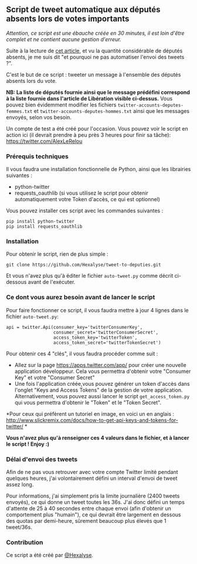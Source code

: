 ## Script de tweet automatique aux députés absents lors de votes importants

*Attention, ce script est une ébauche créée en 30 minutes, il est loin d'être complet et ne contient aucune gestion d'erreur.*

Suite à la lecture de [cet article](http://www.liberation.fr/france/2016/02/09/etat-d-urgence-demandez-a-votre-depute-pourquoi-il-n-a-pas-vote-lundi_1432146), et vu la quantité considérable de députés absents, je me suis dit "et pourquoi ne pas automatiser l'envoi des tweets ?".

C'est le but de ce script : tweeter un message à l'ensemble des députés absents lors du vote.

**NB: La liste de députés fournie ainsi que le message prédéfini correspond à la liste fournie dans l'article de Libération visible ci-dessus.** Vous pouvez bien évidemment modifier les fichiers `twitter-accounts-deputes-femmes.txt` et `twitter-accounts-deputes-hommes.txt` ainsi que les messages envoyés, selon vos besoin.

Un compte de test a été créé pour l'occasion. Vous pouvez voir le script en action ici (il devrait prendre à peu près 3 heures pour finir sa tâche): https://twitter.com/AlexLeRelou

### Prérequis techniques

Il vous faudra une installation fonctionnelle de Python, ainsi que les librairies suivantes :
* python-twitter
* requests_oauthlib (si vous utilisez le script pour obtenir automatiquement votre Token d'accès, ce qui est optionnel)

Vous pouvez installer ces script avec les commandes suivantes :

    pip install python-twitter
    pip install requests_oauthlib

### Installation

Pour obtenir le script, rien de plus simple :
    
    git clone https://github.com/Hexalyse/tweet-to-deputies.git
    
Et vous n'avez plus qu'à éditer le fichier `auto-tweet.py` comme décrit ci-dessous avant de l'exécuter.

### Ce dont vous aurez besoin avant de lancer le script

Pour faire fonctionner ce script, il vous faudra mettre à jour 4 lignes dans le fichier `auto-tweet.py`:

    api = twitter.Api(consumer_key='twitterConsumerKey',
                      consumer_secret='twitterConsumerSecret',
                      access_token_key='twitterToken',
                      access_token_secret='twitterTokenSecret')
                      
Pour obtenir ces 4 "clés", il vous faudra procéder comme suit :
* Allez sur la page https://apps.twitter.com/app/ pour créer une nouvelle application développeur. Cela vous permettra d'obtenir votre "Consumer Key" et votre "Consumer Secret"
* Une fois l'application créée,vous pouvez générer un token d'accès dans l'onglet "Keys and Access Tokens" de la gestion de votre application. Alternativement, vous pouvez aussi lancer le script `get_access_token.py` qui vous permettra d'obtenir le "Token" et le "Token Secret".

*Pour ceux qui préfèrent un tutoriel en image, en voici un en anglais : http://www.slickremix.com/docs/how-to-get-api-keys-and-tokens-for-twitter/ *

**Vous n'avez plus qu'à renseigner ces 4 valeurs dans le fichier, et à lancer le script ! Enjoy :)**

### Délai d'envoi des tweets

Afin de ne pas vous retrouver avec votre compte Twitter limité pendant quelques heures, j'ai volontairement défini un interval d'envoi de tweet assez long.

Pour informations, j'ai simplement pris la limite journalière (2400 tweets envoyés), ce qui donne un tweet toutes les 36s. J'ai donc défini un temps d'attente de 25 à 40 secondes entre chaque envoi (afin d'obtenir un comportement plus "humain"), ce qui devrait être largement en dessous des quotas par demi-heure, sûrement beaucoup plus élevés que 1 tweet/36s.

### Contribution
Ce script a été créé par [@Hexalyse](https://github.com/Hexalyse/).